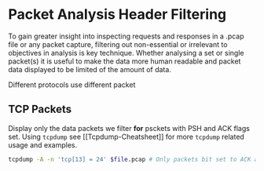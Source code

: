 # Packet Analysis Header Filtering 

To gain greater insight into inspecting requests and responses in a .pcap file or any packet capture, filtering out non-essential or irrelevant to objectives in analysis is key technique. Whether analysing a set or single packet(s) it is useful to make the data more human readable and packet data displayed to be limited of the amount of data.  

Different protocols use different packet 

## TCP Packets
Display only the data packets we filter **for** psckets with PSH and ACK flags set. Using `tcpdump` see [[Tcpdump-Cheatsheet]] for more `tcpdump` related usage and examples.

```bash
tcpdump -A -n 'tcp[13] = 24' $file.pcap # Only packets bit set to ACK and PSH 
```

